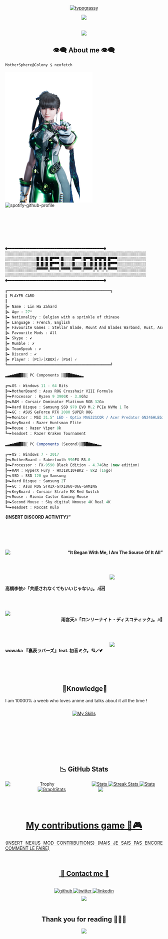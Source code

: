 <div align="center">
    <a href="https://github.com/kawarimidoll/typograssy">
        <img alt="typograssy" src="https://typograssy.deno.dev/api?text=%E3%82%B8%E3%83%A7%E3%83%B3%E3%81%A7%E3%81%99%E3%80%82%E3%81%93%E3%82%93%E3%81%AB%E3%81%A1%E3%81%AF&l0=none&l1=82d9d0&l2=027353&l3=038c4c&l4=01402e&bg=none&frame=none&speed=100&comment=">
    </a>
    <p>
        <img draggable="false"style="witdh:119xp;height:20xp;" src="https://komarev.com/ghpvc/?username=mothersphere&style=for-the-badge&color=1C8C8C">
        </a>
    </p>
</div>
<br> <div align="center">
    <img src="https://media1.tenor.com/m/dMFZ3Ymy9PIAAAAC/stellar-blade-eve.gif" width="300px">
</div>

<h2 align="center"> 👁️‍🗨️ About me 👁️‍🗨️ </h2>

```zsh
MotherSphere@Colony $ neofetch
```
<img align="left" src="img/StellarBlade_eve.webp" width="279px"/>
<a href="https://github.com/kittinan/spotify-github-profile" style="display:inline-block;">
  <img 
    src="https://spotify-github-profile.kittinanx.com/api/view?uid=3h1cg9ljpxi05octh0swt44cv&cover_image=true&theme=default&show_offline=false&background_color=121212&interchange=false" 
    alt="spotify-github-profile" 
    align="left" 
    width="350" 
    height="120">
</a>

```csharp
●▬▬▬▬▬▬▬▬▬▬▬▬▬▬▬▬▬▬▬▬▬▬▬▬▬▬▬▬▬▬▬▬▬▬▬▬▬▬▬▬▬▬▬●
░░░░░░░░░░░░░░░░░░░░░░░░░░░░░░░░░░░░░░░░░░░░░░░░░░░░░░░░░░░░░░░
░░░░░░░░░░░░░░█░█░█░█▀▀▀░█░░░░█▀▀▀░█▀▀█░█▀█▀█░█▀▀▀░░░░░░░░░░░░░
░░░░░░░░░░░░░░█░█░█░█▀▀▀░█░░░░█░░░░█░░█░█░█░█░█▀▀▀░░░░░░░░░░░░░
░░░░░░░░░░░░░░▀▀▀▀▀░▀▀▀▀░▀▀▀▀░▀▀▀▀░▀▀▀▀░▀░▀░▀░▀▀▀▀░░░░░░░░░░░░░
░░░░░░░░░░░░░░░░░░░░░░░░░░░░░░░░░░░░░░░░░░░░░░░░░░░░░░░░░░░░░░░
●▬▬▬▬▬▬▬▬▬▬▬▬▬▬▬▬▬▬▬▬▬▬▬▬▬▬▬▬▬▬▬▬▬▬▬▬▬▬▬▬▬▬▬●

╔══════════════════════════════════════════════╗
║ PLAYER CARD
║
╠► Name : Lin Ha Zahard
╠► Age : 27*
╠► Nationality : Belgian with a sprinkle of chinese
╠► Language : French, English
╠► Favourite Games : Stellar Blade, Mount And Blades Warband, Rust, Assassin's creed, CS:GO
╠► Favourite Mods : All
╠► Skype : ✔
╠► Mumble : ✗
╠► TeamSpeak : ✗
╠► Discord : ✔
╠► Player : [PC]✓[XBOX]✓ [PS4] ✓
╚══════════════════════════════════════════════╝

▂▃▄▅▆▇█▓▒░ PC Components ░▒▓█▇▆▅▄▃▂

╔═►OS : Windows 11 - 64 Bits
╠═►MotherBoard : Asus ROG Crosshair VIII Formula
╠═►Processor : Ryzen 9 3900X - 3.8Ghz
╠═►RAM : Corsair Dominator Platinum RGB 32Go
╠═►Hard Disque : Samsung SSD 970 EVO M.2 PCIe NVMe 1 To
╠═►GC : ASUS GeForce RTX 2080 SUPER O8G
╠═►Monitor : MSI 31.5" LED - Optix MAG321CQR / Acer Predator GN246HLBbid
╠═►KeyBoard : Razer Huntsman Elite
╠═►Mouse : Razer Viper 8k
╚═►headset : Razer Kraken Tournament

▂▃▄▅▆▇█▓▒░ PC Components (Second)░▒▓█▇▆▅▄▃▂

╔═►OS : Windows 7 - 2017
╠═►MotherBoard : Sabertooth 990FX R3.0
╠═►Processor : FX-9590 Black Edition - 4.74Ghz (new edition)
╠═►RAM : HyperX Fury - HX318C10FBK2 - 8x2 (16go)
╠═►SSD : SSD 120 go Samsung
╠═►Hard Disque : Samsung 2T
╠═►GC : Asus ROG STRIX-GTX1060-O6G-GAMING
╠═►KeyBoard : Corsair Strafe MX Red Switch
╠═►Mouse : Mionix Castor Gaming Mouse
╠═►Second Mouse : Sky digital Nmouse 4K Real 4K
╚═►Headset : Roccat Kulo

```

<b>{INSERT DISCORD ACTIVITY}”</b>
<div>
    <br>
    <br>
    <br>
    <br>
    <p align="right">
        <a href = "https://www.youtube.com/watch?v=ziZX0vy8xAM">
            <img src = "https://i.ytimg.com/vi/ziZX0vy8xAM/maxresdefault.jpg" width = "170" align = "left">
        </a>
        <b>“It Began With Me, I Am The Source Of It All”</b>
    </p>
    <br>
    <br>
    <p align="left">
        <a href = "https://www.youtube.com/watch?v=oXlEEXws3gc">
            <img  src ="https://i.ytimg.com/vi/oXlEEXws3gc/maxresdefault.jpg" width="170" align="right">
        </a>
        <b><br><br>高橋李依🎶「共感されなくてもいいじゃない」。🎶🆙</b>
    </p>
    <br>
    <br>
    <p align="right">
        <a href="https://www.youtube.com/watch?v=jC97suFyObw">
            <img src="https://i.ytimg.com/vi/jC97suFyObw/maxresdefault.jpg" width="170" align="left">
        </a>
        <b><br>雨宮天🎶「ロンリーナイト・ディスコティック」。🎶💌</b></p>
    <br>
    <br>
    <p align="left">
    <a href="https://youtu.be/b_cuMcDWwsI?si=uaO4V3vYFIG26hrr">
        <img src="https://i.ytimg.com/vi/b_cuMcDWwsI/hqdefault.jpg" width="170" align="right">
    </a>
    <b><br>wowaka 『裏表ラバーズ』feat. 初音ミク。💘🪄💕</b>
    </p>
</div>

<br>
<br>
<br>

<div>
    <h2 align="center"> 🔎Knowledge📖 </h2>
</div>
<div align = "center">
    <p align = "justify">
        I am 10000% a weeb who loves anime and talks about it all the time !
        <br>
    </p>
    <p align = "center">
         <a href="https://skillicons.dev">
            <img style="margin: 10px"src="https://skillicons.dev/icons?i=androidstudio,bash,linux,git,github,gitlab,java,kotlin,latex,py,sklearn,swift,c,cpp,css,html,tensorflow,aws,haskell&perline=8"alt="My Skills"> 
        </a>
    </p>
</div>
<br>
<br>
<br>
<br>
<br>
<br>

<h2 align = "center"> 📉 GitHub Stats</h2>
<div> 
    <p align = "center">
        <a href="https://github-readme-stats.vercel.app">
            <img width="49%" alt="Stats" src="https://github-readme-stats.vercel.app/api?username=mothersphere&count_private=true&theme=neon&show_icons=true\&show=reviews,prs_merged,prs_merged_percentage\&rank_icon=github&hide_border=false">
        </a>
        <a href="https://github-readme-streak-stats.herokuapp.com">
            <img width="49%" alt="Streak Stats" src="https://github-readme-streak-stats.herokuapp.com/?user=mothersphere&theme=neon&hide_border=false&date_format=%5BY%20%5DM%20j">
        </a><!--change language to japanese locale=jp-->
        <a href="https://github.com/ryo-ma/github-profile-trophy">
            <img width="50%" align="left"alt="Trophy" src="https://github-profile-trophy.vercel.app/?username=mothersphere&theme=radical&row=4&column=4">
            <img src="https://github-readme-stats.vercel.app/api/top-langs/?username=mothersphere&hide_border=false&theme=neon&layout=compact&hide_progress=false&hide=jupyter%20notebook&langs_count=6" align="right" width = "41%">
        </a>
        <a href="https://github.com/ashutosh00710/github-readme-activity-graph">
            <img width="120%" alt="Stats" src="https://github-readme-activity-graph.vercel.app/graph?username=mothersphere&theme=redical">
        </a>
        <a href="https://github.com/vn7n24fzkq/github-profile-summary-cards">
            <img width="120%" alt="GraphStats" src="http://github-profile-summary-cards.vercel.app/api/cards/profile-details?username=mothersphere&theme=2077">
    </p>
</div>
<br>
<br>
<h1 align="center"> My contributions game 🐍🎮</h1>
<p align = "justify">
        {INSERT NEXUS MOD CONTRIBUTIONS} (MAIS JE SAIS PAS ENCORE COMMENT LE FAIRE)
        <br>
    </p>
<br>

<h2 align ="center"> 📝 Contact me 📝</h2>
<br> 
<div align="center">
    <a href="https://github.com/mothersphere" target="_blank">
        <img src=https://img.shields.io/badge/github-%2324292e.svg?&style=for-the-badge&logo=github&logoColor=white alt=github style="margin-bottom: 5px;">
    </a>
    <a href="https://twitter.com/JohnWilliamBn" target="_blank">
        <img src=https://img.shields.io/badge/twitter-%2300acee.svg?&style=for-the-badge&logo=twitter&logoColor=white alt=twitter style="margin-bottom: 5px;">
    </a>
    <a href="https://linkedin.com/in/juan-ang-1307191b0" target="_blank">
        <img src=https://img.shields.io/badge/linkedin-%231E77B5.svg?&style=for-the-badge&logo=linkedin&logoColor=white alt=linkedin style="margin-bottom: 5px;">
    </a>
    <br>
    <img align="center"src = "img/vocaloid/hatsunemikudrop.gif" width = "500">
</div>  
<br>
<div>
    <h2 align="center">Thank you for reading 🙋🏻‍♂️</h2>
    <div align="center">
        <img src="https://media.tenor.com/pmjrDsHAQSYAAAAd/hatsunemiku-miku.gif" width="500"/>
    </div>
</div>
<br> 
<br>
